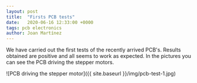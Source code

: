 ```yaml
---
layout: post
title:  "Firsts PCB tests"
date:   2020-06-16 12:33:00 +0000
tags: pcb electronics
author: Joan Martínez
---
```

We have carried out the first tests of the recently arrived PCB's. Results obtained are positive and all seems to work as expected. In the pictures you can see the PCB driving the stepper motors. 

![PCB driving the stepper motor]({{ site.baseurl }}/img/pcb-test-1.jpg)

